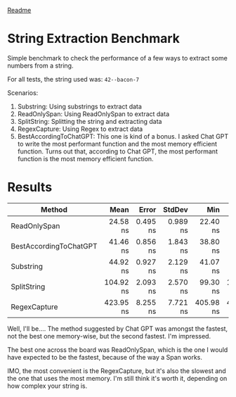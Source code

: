 [Readme](./readme.md)


# String Extraction Benchmark
Simple benchmark to check the performance of a few ways to extract some numbers from a string.

For all tests, the string used was: `42--bacon-7`

Scenarios:
1. Substring: Using substrings to extract data
2. ReadOnlySpan: Using ReadOnlySpan to extract data
3. SplitString: Splitting the string and extracting data
4. RegexCapture: Using Regex to extract data
5. BestAccordingToChatGPT: This one is kind of a bonus. I asked Chat GPT to write the most performant function and the most memory efficient function. 
Turns out that, according to Chat GPT, the most performant function is the most memory efficient function.


# Results
| Method                 |      Mean |    Error |   StdDev |       Min |       Max |    Median | Rank |   Gen0 | Allocated |
|------------------------|----------:|---------:|---------:|----------:|----------:|----------:|-----:|-------:|----------:|
| ReadOnlySpan           |  24.58 ns | 0.495 ns | 0.989 ns |  22.40 ns |  26.58 ns |  24.46 ns |    1 |      - |         - |
| BestAccordingToChatGPT |  41.46 ns | 0.856 ns | 1.843 ns |  38.80 ns |  46.43 ns |  41.08 ns |    2 | 0.0114 |      72 B |
| Substring              |  44.92 ns | 0.927 ns | 2.129 ns |  41.07 ns |  50.29 ns |  44.49 ns |    3 | 0.0089 |      56 B |
| SplitString            | 104.92 ns | 2.093 ns | 2.570 ns |  99.30 ns | 109.20 ns | 105.15 ns |    4 | 0.0229 |     144 B |
| RegexCapture           | 423.95 ns | 8.255 ns | 7.721 ns | 405.98 ns | 438.06 ns | 424.18 ns |    5 | 0.0978 |     616 B |

Well, I'll be.... The method suggested by Chat GPT was amongst the fastest, not the best one memory-wise, but the second fastest. I'm impressed.

The best one across the board was ReadOnlySpan, which is the one I would have expected to be the fastest, because of the way a Span works.

IMO, the most convenient is the RegexCapture, but it's also the slowest and the one that uses the most memory. I'm still think it's worth it, 
depending on how complex your string is.